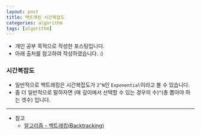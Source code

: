 ```yaml
---
layout: post
title: 백트래킹 시간복잡도
categories: algorithm
tags: [algorithm]
---
```


- 개인 공부 목적으로 작성한 포스팅입니다.
- 아래 출처를 참고하여 작성하였습니다. :)

### 시간복잡도

- 일반적으로 백트래킹은 시간복잡도가 `2^N`인 `Exponential`이라고 볼 수 있습니다.
- 좀 더 일반적으로 말하자면 (매 깊이에서 선택할 수 있는 경우의 수)^(총 뽑아야 하는 갯수) 입니다.

---

- 참고
  - [알고리즘 - 백트래킹(Backtracking)](https://hongjw1938.tistory.com/88)
